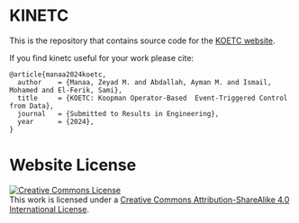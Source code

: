 # KINETC

This is the repository that contains source code for the [KOETC website](https://zmanaa.github.io/koetc/).

If you find kinetc useful for your work please cite:
```
@article{manaa2024koetc,
  author    = {Manaa, Zeyad M. and Abdallah, Ayman M. and Ismail, Mohamed and El-Ferik, Sami},
  title     = {KOETC: Koopman Operator-Based  Event-Triggered Control from Data},
  journal   = {Submitted to Results in Engineering},
  year      = {2024},
}
```

# Website License
<a rel="license" href="http://creativecommons.org/licenses/by-sa/4.0/"><img alt="Creative Commons License" style="border-width:0" src="https://i.creativecommons.org/l/by-sa/4.0/88x31.png" /></a><br />This work is licensed under a <a rel="license" href="http://creativecommons.org/licenses/by-sa/4.0/">Creative Commons Attribution-ShareAlike 4.0 International License</a>.
